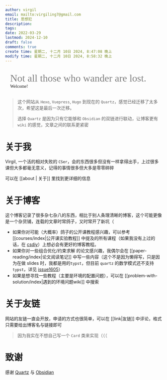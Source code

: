 ```yaml
---
author: virgil
email: mailto:virgiling7@gmail.com
title: 思想犯
description: 
tags: 
date: 2022-03-29
lastmod: 2024-12-10
draft: false
comments: true
create time: 星期二, 十二月 10日 2024, 8:47:08 晚上
modify time: 星期二, 十二月 10日 2024, 8:58:32 晚上
---
```


<div style="padding: 1rem; font-family: 'Biro';">
    <span style="font-size: 2rem; color: gray;"> Not all those who wander are lost. </span>
    <br />
    <span> Welcome! </span>
</div>

> 这个网站从 `Hexo`, `Vuepress`, `Hugo` 到现在的 `Quartz`，感觉已经迁移了太多次，希望这是最后一次迁移。
>
> 选择 `Quartz` 是因为只有它能够和 `Obsidian` 的双链进行联动，让博客更有 `wiki` 的感觉，文章之间的联系更紧密

# 关于我

Virgil, 一个活的相对失败的 `CSer`，会的东西很多但没有一样拿得出手，上过很多课但大多都毫无意义，记得的事情很多但大多是零零碎碎

可以在 [[about | 关于]] 里找到更详细的信息

# 关于博客

这个博客记录了很多杂七杂八的东西，相比于别人条理清晰的博客，这个可能更像是一个杂货铺，连载的文章时常鸽子，又时常开了新坑（

- 如果你对可能（大概率）鸽子的公开课教程感兴趣，可以参考 [[courses/index|公开课实验教程]] 中提及的所有课程（如果我没有上过的话，在 [csdiy](https://csdiy.wiki)）上想必会有更好的博客教程。
- 如果你对一些组合优化/约束求解 的论文感兴趣，我偶尔会在 [[paper-reading/index|论文阅读笔记]] 中写一些内容（这个不是因为懒得写，只是因为在做 slides 时，我都是用的`typst`，但目前 `quartz` 的数学模式还不支持 `typst`，详见 [issue1605](https://github.com/jackyzha0/quartz/issues/1605)）
- 如果是想寻找一些教程（主要是环境的配置问题），可以在 [[problem-with-solution/index|遇到的环境问题wiki]] 中搜索

# 关于友链

网站的友链一直会开放，申请的方式也很简单，可以在 [[link|友链]] 中评论，格式只需要给出博客名与链接即可

> 因为我实在不想自己写一个 `Card` 类来实现（（（

# 致谢

感谢 [Quartz](https://github.com/jackyzha0/quartz/) 与 [Obsidian](https://obsidian.md)